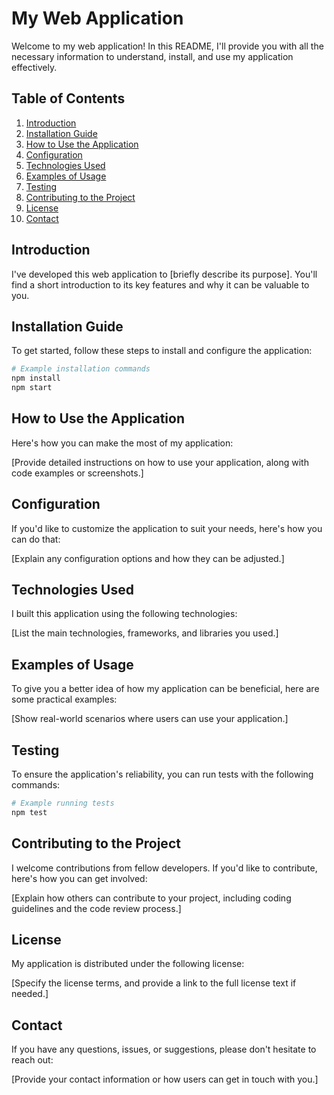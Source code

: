 # My Web Application

Welcome to my web application! In this README, I'll provide you with all the necessary information to understand, install, and use my application effectively.

## Table of Contents

1. [Introduction](#introduction)
2. [Installation Guide](#installation-guide)
3. [How to Use the Application](#how-to-use-the-application)
4. [Configuration](#configuration)
5. [Technologies Used](#technologies-used)
6. [Examples of Usage](#examples-of-usage)
7. [Testing](#testing)
8. [Contributing to the Project](#contributing-to-the-project)
9. [License](#license)
10. [Contact](#contact)

## Introduction

I've developed this web application to [briefly describe its purpose]. You'll find a short introduction to its key features and why it can be valuable to you.

## Installation Guide

To get started, follow these steps to install and configure the application:

```bash
# Example installation commands
npm install
npm start
```

## How to Use the Application

Here's how you can make the most of my application:

[Provide detailed instructions on how to use your application, along with code examples or screenshots.]

## Configuration

If you'd like to customize the application to suit your needs, here's how you can do that:

[Explain any configuration options and how they can be adjusted.]

## Technologies Used

I built this application using the following technologies:

[List the main technologies, frameworks, and libraries you used.]

## Examples of Usage

To give you a better idea of how my application can be beneficial, here are some practical examples:

[Show real-world scenarios where users can use your application.]

## Testing

To ensure the application's reliability, you can run tests with the following commands:

```bash
# Example running tests
npm test
```

## Contributing to the Project

I welcome contributions from fellow developers. If you'd like to contribute, here's how you can get involved:

[Explain how others can contribute to your project, including coding guidelines and the code review process.]

## License

My application is distributed under the following license:

[Specify the license terms, and provide a link to the full license text if needed.]

## Contact

If you have any questions, issues, or suggestions, please don't hesitate to reach out:

[Provide your contact information or how users can get in touch with you.]